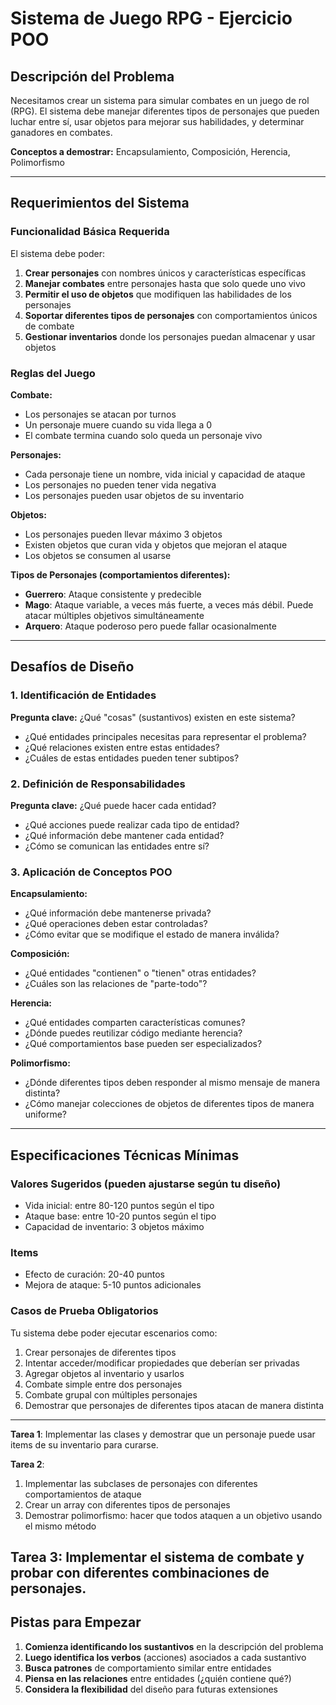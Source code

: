 # Sistema de Juego RPG - Ejercicio POO

## Descripción del Problema

Necesitamos crear un sistema para simular combates en un juego de rol (RPG). El sistema debe manejar diferentes tipos de personajes que pueden luchar entre sí, usar objetos para mejorar sus habilidades, y determinar ganadores en combates.

**Conceptos a demostrar:** Encapsulamiento, Composición, Herencia, Polimorfismo

---

## Requerimientos del Sistema

### Funcionalidad Básica Requerida

El sistema debe poder:

1. **Crear personajes** con nombres únicos y características específicas
2. **Manejar combates** entre personajes hasta que solo quede uno vivo
3. **Permitir el uso de objetos** que modifiquen las habilidades de los personajes
4. **Soportar diferentes tipos de personajes** con comportamientos únicos de combate
5. **Gestionar inventarios** donde los personajes puedan almacenar y usar objetos

### Reglas del Juego

**Combate:**

- Los personajes se atacan por turnos
- Un personaje muere cuando su vida llega a 0
- El combate termina cuando solo queda un personaje vivo

**Personajes:**

- Cada personaje tiene un nombre, vida inicial y capacidad de ataque
- Los personajes no pueden tener vida negativa
- Los personajes pueden usar objetos de su inventario

**Objetos:**

- Los personajes pueden llevar máximo 3 objetos
- Existen objetos que curan vida y objetos que mejoran el ataque
- Los objetos se consumen al usarse

**Tipos de Personajes (comportamientos diferentes):**

- **Guerrero**: Ataque consistente y predecible
- **Mago**: Ataque variable, a veces más fuerte, a veces más débil. Puede atacar múltiples objetivos simultáneamente
- **Arquero**: Ataque poderoso pero puede fallar ocasionalmente

---

## Desafíos de Diseño

### 1. Identificación de Entidades

**Pregunta clave:** ¿Qué "cosas" (sustantivos) existen en este sistema?

- ¿Qué entidades principales necesitas para representar el problema?
- ¿Qué relaciones existen entre estas entidades?
- ¿Cuáles de estas entidades pueden tener subtipos?

### 2. Definición de Responsabilidades

**Pregunta clave:** ¿Qué puede hacer cada entidad?

- ¿Qué acciones puede realizar cada tipo de entidad?
- ¿Qué información debe mantener cada entidad?
- ¿Cómo se comunican las entidades entre sí?

### 3. Aplicación de Conceptos POO

**Encapsulamiento:**

- ¿Qué información debe mantenerse privada?
- ¿Qué operaciones deben estar controladas?
- ¿Cómo evitar que se modifique el estado de manera inválida?

**Composición:**

- ¿Qué entidades "contienen" o "tienen" otras entidades?
- ¿Cuáles son las relaciones de "parte-todo"?

**Herencia:**

- ¿Qué entidades comparten características comunes?
- ¿Dónde puedes reutilizar código mediante herencia?
- ¿Qué comportamientos base pueden ser especializados?

**Polimorfismo:**

- ¿Dónde diferentes tipos deben responder al mismo mensaje de manera distinta?
- ¿Cómo manejar colecciones de objetos de diferentes tipos de manera uniforme?

---

## Especificaciones Técnicas Mínimas

### Valores Sugeridos (pueden ajustarse según tu diseño)

- Vida inicial: entre 80-120 puntos según el tipo
- Ataque base: entre 10-20 puntos según el tipo
- Capacidad de inventario: 3 objetos máximo

### Items

- Efecto de curación: 20-40 puntos
- Mejora de ataque: 5-10 puntos adicionales

### Casos de Prueba Obligatorios

Tu sistema debe poder ejecutar escenarios como:

1. Crear personajes de diferentes tipos
2. Intentar acceder/modificar propiedades que deberían ser privadas
3. Agregar objetos al inventario y usarlos
4. Combate simple entre dos personajes
5. Combate grupal con múltiples personajes
6. Demostrar que personajes de diferentes tipos atacan de manera distinta

---

**Tarea 1**: Implementar las clases y demostrar que un personaje puede usar items de su inventario para curarse.

**Tarea 2**:

1. Implementar las subclases de personajes con diferentes comportamientos de ataque
2. Crear un array con diferentes tipos de personajes
3. Demostrar polimorfismo: hacer que todos ataquen a un objetivo usando el mismo método

## **Tarea 3**: Implementar el sistema de combate y probar con diferentes combinaciones de personajes.

## Pistas para Empezar

1. **Comienza identificando los sustantivos** en la descripción del problema
2. **Luego identifica los verbos** (acciones) asociados a cada sustantivo
3. **Busca patrones** de comportamiento similar entre entidades
4. **Piensa en las relaciones** entre entidades (¿quién contiene qué?)
5. **Considera la flexibilidad** del diseño para futuras extensiones
